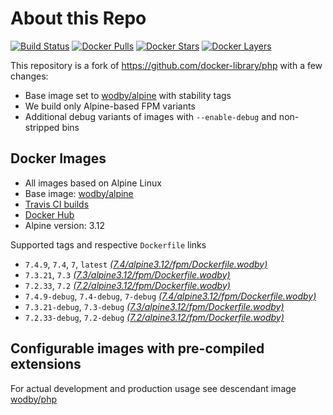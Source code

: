 # About this Repo

[![Build Status](https://travis-ci.org/wodby/base-php.svg?branch=master)](https://travis-ci.org/wodby/base-php)
[![Docker Pulls](https://img.shields.io/docker/pulls/wodby/base-php.svg)](https://hub.docker.com/r/wodby/base-php)
[![Docker Stars](https://img.shields.io/docker/stars/wodby/base-php.svg)](https://hub.docker.com/r/wodby/base-php)
[![Docker Layers](https://images.microbadger.com/badges/image/wodby/base-php.svg)](https://microbadger.com/images/wodby/base-php)

This repository is a fork of https://github.com/docker-library/php with a few changes:

* Base image set to [wodby/alpine](https://github.com/wodby/alpine) with stability tags
* We build only Alpine-based FPM variants
* Additional debug variants of images with `--enable-debug` and non-stripped bins

## Docker Images

* All images based on Alpine Linux
* Base image: [wodby/alpine](https://github.com/wodby/alpine)
* [Travis CI builds](https://travis-ci.org/wodby/base-php) 
* [Docker Hub](https://hub.docker.com/r/wodby/base-php)
* Alpine version: 3.12

Supported tags and respective `Dockerfile` links

* `7.4.9`, `7.4`, `7`, `latest` [_(7.4/alpine3.12/fpm/Dockerfile.wodby)_]
* `7.3.21`, `7.3` [_(7.3/alpine3.12/fpm/Dockerfile.wodby)_]
* `7.2.33`, `7.2` [_(7.2/alpine3.12/fpm/Dockerfile.wodby)_]
* `7.4.9-debug`, `7.4-debug`, `7-debug` [_(7.4/alpine3.12/fpm/Dockerfile.wodby)_]
* `7.3.21-debug`, `7.3-debug` [_(7.3/alpine3.12/fpm/Dockerfile.wodby)_]
* `7.2.33-debug`, `7.2-debug` [_(7.2/alpine3.12/fpm/Dockerfile.wodby)_]

## Configurable images with pre-compiled extensions

For actual development and production usage see descendant image [wodby/php](https://github.com/wodby/php)

[_(7.4/alpine3.12/fpm/Dockerfile.wodby)_]: https://github.com/wodby/base-php/tree/master/7.4/alpine3.12/fpm/Dockerfile.wodby
[_(7.3/alpine3.12/fpm/Dockerfile.wodby)_]: https://github.com/wodby/base-php/tree/master/7.3/alpine3.12/fpm/Dockerfile.wodby
[_(7.2/alpine3.12/fpm/Dockerfile.wodby)_]: https://github.com/wodby/base-php/tree/master/7.2/alpine3.12/fpm/Dockerfile.wodby
